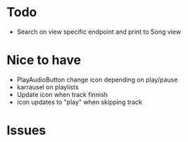 # Todo
  - Search on view specific endpoint and print to Song view 

# Nice to have
  - PlayAudioButton change icon depending on play/pause
  - karrausel on playlists
  - Update icon when track finnish
  - icon updates to "play" when skipping track

# Issues
   

